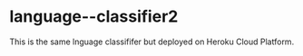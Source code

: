 # language--classifier2
This is the same lnguage classififer but deployed on Heroku Cloud Platform.
